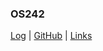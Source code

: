 ### OS242

[Log](TXT/mylog.txt) | [GitHub](https://github.com/akmalnabil22/os242/) | [Links](links.md)  
